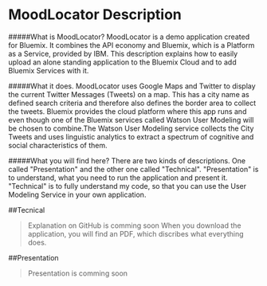 MoodLocator Description
=======================

#####What is MoodLocator?
MoodLocator is a demo application created for Bluemix.
It combines the API economy and Bluemix, which is a Platform as a Service, provided by IBM.
This description explains how to easily upload an alone standing application to the Bluemix Cloud and to add Bluemix Services with it.

#####What it does.
MoodLocator uses Google Maps and Twitter to display the current Twitter Messages (Tweets) on a map. This has a city name as defined search criteria and therefore also defines the border area to collect the tweets. 
Bluemix provides the cloud platform where this app runs and even though one of the Bluemix services called Watson User Modeling will be chosen to combine.The Watson User Modeling service collects the City Tweets and uses linguistic analytics to extract a spectrum of cognitive and social characteristics of them.

#####What you will find here?
There are two kinds of descriptions. One called "Presentation" and the other one called "Technical".
"Presentation" is to understand, what you need to run the application and present it.
"Technical" is to fully understand my code, so that you can use the User Modeling Service in your own application. 


##Tecnical
>Explanation on GitHub is comming soon
When you download the application, you will find an PDF, which discribes what everything does.


##Presentation
>Presentation is comming soon
